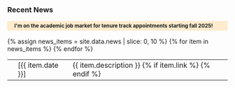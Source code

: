 <!-- anchor hook for navbar -->
<span id="news"></span>

### Recent News
<!-- pinned -->
<div style="font-size: smaller; background-color: blanchedalmond; padding: 4px 4px 4px 16px; margin-bottom: 16px; font-weight: 700;">
I'm on the academic job market for tenure track appointments starting fall 2025!
</div>

<!-- actual news -->
<table>
{% assign news_items = site.data.news | slice: 0, 10 %}
{% for item in news_items %}
  <tr class="news-item">
    <td style="color:{{ item.color }};"><i class="{{ item.icon }}"></i></td>
    <td>[{{ item.date }}]</td>
    <td>{{ item.description }} 
    {% if item.link %}
    <small>
      <a href="{{ item.link }}"><i class="fa-solid fa-link"></i></a>
    </small>
    {% endif %}
    </td>
  </tr>
{% endfor %}
</table>